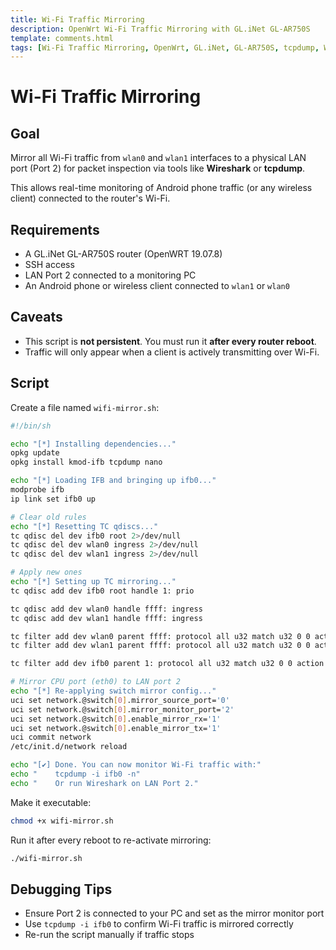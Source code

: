 ```yaml
---
title: Wi-Fi Traffic Mirroring
description: OpenWrt Wi-Fi Traffic Mirroring with GL.iNet GL-AR750S
template: comments.html
tags: [Wi-Fi Traffic Mirroring, OpenWrt, GL.iNet, GL-AR750S, tcpdump, Wireshark]
---
```


# Wi-Fi Traffic Mirroring

## Goal

Mirror all Wi-Fi traffic from `wlan0` and `wlan1` interfaces to a physical LAN port (Port 2) for packet inspection via tools like **Wireshark** or **tcpdump**.

This allows real-time monitoring of Android phone traffic (or any wireless client) connected to the router's Wi-Fi.

## Requirements

- A GL.iNet GL-AR750S router (OpenWRT 19.07.8)
- SSH access
- LAN Port 2 connected to a monitoring PC
- An Android phone or wireless client connected to `wlan1` or `wlan0`

## Caveats

- This script is **not persistent**. You must run it **after every router reboot**.
- Traffic will only appear when a client is actively transmitting over Wi-Fi.

## Script

Create a file named `wifi-mirror.sh`:

```bash
#!/bin/sh

echo "[*] Installing dependencies..."
opkg update
opkg install kmod-ifb tcpdump nano

echo "[*] Loading IFB and bringing up ifb0..."
modprobe ifb
ip link set ifb0 up

# Clear old rules
echo "[*] Resetting TC qdiscs..."
tc qdisc del dev ifb0 root 2>/dev/null
tc qdisc del dev wlan0 ingress 2>/dev/null
tc qdisc del dev wlan1 ingress 2>/dev/null

# Apply new ones
echo "[*] Setting up TC mirroring..."
tc qdisc add dev ifb0 root handle 1: prio

tc qdisc add dev wlan0 handle ffff: ingress
tc qdisc add dev wlan1 handle ffff: ingress

tc filter add dev wlan0 parent ffff: protocol all u32 match u32 0 0 action mirred egress mirror dev ifb0
tc filter add dev wlan1 parent ffff: protocol all u32 match u32 0 0 action mirred egress mirror dev ifb0

tc filter add dev ifb0 parent 1: protocol all u32 match u32 0 0 action mirred egress mirror dev eth0

# Mirror CPU port (eth0) to LAN port 2
echo "[*] Re-applying switch mirror config..."
uci set network.@switch[0].mirror_source_port='0'
uci set network.@switch[0].mirror_monitor_port='2'
uci set network.@switch[0].enable_mirror_rx='1'
uci set network.@switch[0].enable_mirror_tx='1'
uci commit network
/etc/init.d/network reload

echo "[✔] Done. You can now monitor Wi-Fi traffic with:"
echo "    tcpdump -i ifb0 -n"
echo "    Or run Wireshark on LAN Port 2."
```

Make it executable:

```bash
chmod +x wifi-mirror.sh
```

Run it after every reboot to re-activate mirroring:

```bash
./wifi-mirror.sh
```

## Debugging Tips

- Ensure Port 2 is connected to your PC and set as the mirror monitor port
- Use `tcpdump -i ifb0` to confirm Wi-Fi traffic is mirrored correctly
- Re-run the script manually if traffic stops
